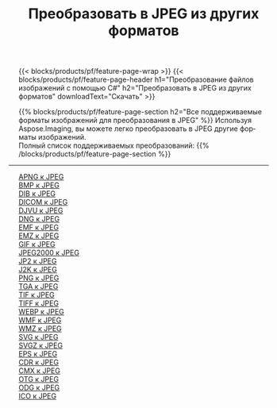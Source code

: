 ﻿---
title: Преобразовать в JPEG из других форматов 
weight: 3920
url: /ru/java/conversion/to/jpeg 
lang: ru
langdirlevel: 2
locales: zh-hans,ja,it,ru,de,es,fr,nl,id,lt,pl,pt,vi,tr,ko,zh-hant,ar,hi,th,sv,cs,uk,he
description: Используя Aspose.Imaging, вы можете легко конвертировать в JPEG из других форматов.
---

{{< blocks/products/pf/feature-page-wrap >}}
{{< blocks/products/pf/feature-page-header h1="Преобразование файлов изображений с помощью C#" h2="Преобразовать в JPEG из других форматов" downloadText="Скачать" >}}


{{% blocks/products/pf/feature-page-section  h2="Все поддерживаемые форматы изображений для преобразования в JPEG" %}}
Используя Aspose.Imaging, вы можете легко преобразовать в JPEG другие форматы изображений.
<br/>
Полный список поддерживаемых преобразований:
{{% /blocks/products/pf/feature-page-section %}}
<div class="container-fluid productfamilypage bg-gray">
    <div class="convertypes bg-gray agp-content section">
        <div class="container">
		<hr style="margin-left:-20px;"/>
		<div class="row other-converters">
		    <div class='col-md-2 other-converter remove-lp remove-rp'><a href="/imaging/ru/java/conversion/apng-to-jpeg" >APNG к JPEG</a></div>
<div class='col-md-2 other-converter remove-lp remove-rp'><a href="/imaging/ru/java/conversion/bmp-to-jpeg" >BMP к JPEG</a></div>
<div class='col-md-2 other-converter remove-lp remove-rp'><a href="/imaging/ru/java/conversion/dib-to-jpeg" >DIB к JPEG</a></div>
<div class='col-md-2 other-converter remove-lp remove-rp'><a href="/imaging/ru/java/conversion/dicom-to-jpeg" >DICOM к JPEG</a></div>
<div class='col-md-2 other-converter remove-lp remove-rp'><a href="/imaging/ru/java/conversion/djvu-to-jpeg" >DJVU к JPEG</a></div>
<div class='col-md-2 other-converter remove-lp remove-rp'><a href="/imaging/ru/java/conversion/dng-to-jpeg" >DNG к JPEG</a></div>
<div class='col-md-2 other-converter remove-lp remove-rp'><a href="/imaging/ru/java/conversion/emf-to-jpeg" >EMF к JPEG</a></div>
<div class='col-md-2 other-converter remove-lp remove-rp'><a href="/imaging/ru/java/conversion/emz-to-jpeg" >EMZ к JPEG</a></div>
<div class='col-md-2 other-converter remove-lp remove-rp'><a href="/imaging/ru/java/conversion/gif-to-jpeg" >GIF к JPEG</a></div>
<div class='col-md-2 other-converter remove-lp remove-rp'><a href="/imaging/ru/java/conversion/jpeg2000-to-jpeg" >JPEG2000 к JPEG</a></div>
<div class='col-md-2 other-converter remove-lp remove-rp'><a href="/imaging/ru/java/conversion/jp2-to-jpeg" >JP2 к JPEG</a></div>
<div class='col-md-2 other-converter remove-lp remove-rp'><a href="/imaging/ru/java/conversion/j2k-to-jpeg" >J2K к JPEG</a></div>
<div class='col-md-2 other-converter remove-lp remove-rp'><a href="/imaging/ru/java/conversion/png-to-jpeg" >PNG к JPEG</a></div>
<div class='col-md-2 other-converter remove-lp remove-rp'><a href="/imaging/ru/java/conversion/tga-to-jpeg" >TGA к JPEG</a></div>
<div class='col-md-2 other-converter remove-lp remove-rp'><a href="/imaging/ru/java/conversion/tif-to-jpeg" >TIF к JPEG</a></div>
<div class='col-md-2 other-converter remove-lp remove-rp'><a href="/imaging/ru/java/conversion/tiff-to-jpeg" >TIFF к JPEG</a></div>
<div class='col-md-2 other-converter remove-lp remove-rp'><a href="/imaging/ru/java/conversion/webp-to-jpeg" >WEBP к JPEG</a></div>
<div class='col-md-2 other-converter remove-lp remove-rp'><a href="/imaging/ru/java/conversion/wmf-to-jpeg" >WMF к JPEG</a></div>
<div class='col-md-2 other-converter remove-lp remove-rp'><a href="/imaging/ru/java/conversion/wmz-to-jpeg" >WMZ к JPEG</a></div>
<div class='col-md-2 other-converter remove-lp remove-rp'><a href="/imaging/ru/java/conversion/svg-to-jpeg" >SVG к JPEG</a></div>
<div class='col-md-2 other-converter remove-lp remove-rp'><a href="/imaging/ru/java/conversion/svgz-to-jpeg" >SVGZ к JPEG</a></div>
<div class='col-md-2 other-converter remove-lp remove-rp'><a href="/imaging/ru/java/conversion/eps-to-jpeg" >EPS к JPEG</a></div>
<div class='col-md-2 other-converter remove-lp remove-rp'><a href="/imaging/ru/java/conversion/cdr-to-jpeg" >CDR к JPEG</a></div>
<div class='col-md-2 other-converter remove-lp remove-rp'><a href="/imaging/ru/java/conversion/cmx-to-jpeg" >CMX к JPEG</a></div>
<div class='col-md-2 other-converter remove-lp remove-rp'><a href="/imaging/ru/java/conversion/otg-to-jpeg" >OTG к JPEG</a></div>
<div class='col-md-2 other-converter remove-lp remove-rp'><a href="/imaging/ru/java/conversion/odg-to-jpeg" >ODG к JPEG</a></div>
<div class='col-md-2 other-converter remove-lp remove-rp'><a href="/imaging/ru/java/conversion/ico-to-jpeg" >ICO к JPEG</a></div>
                </div>
        </div>
    </div>
</div>
<br/>

